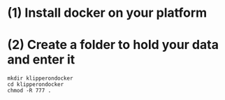 # (1) Install docker on your platform

# (2) Create a folder to hold your data and enter it

```
mkdir klipperondocker
cd klipperondocker
chmod -R 777 .
```
